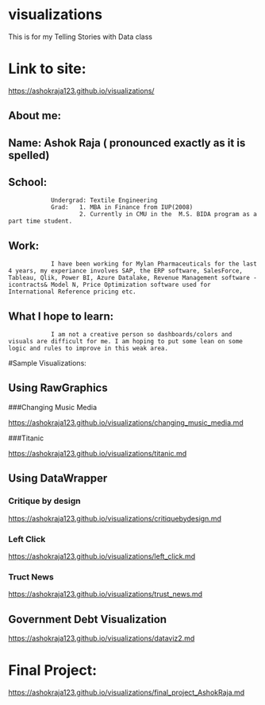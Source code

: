 # visualizations
This is for my Telling Stories with Data class
# Link to site:
https://ashokraja123.github.io/visualizations/
## About me:
## Name: Ashok Raja ( pronounced exactly as it is spelled)

## School: 
                Undergrad: Textile Engineering
                Grad:   1. MBA in Finance from IUP(2008)
                        2. Currently in CMU in the  M.S. BIDA program as a part time student.
              
## Work: 
                I have been working for Mylan Pharmaceuticals for the last 4 years, my experiance involves SAP, the ERP software, SalesForce, Tableau, Qlik, Power BI, Azure Datalake, Revenue Management software - icontracts& Model N, Price Optimization software used for International Reference pricing etc. 

## What I hope to learn:
                I am not a creative person so dashboards/colors and visuals are difficult for me. I am hoping to put some lean on some logic and rules to improve in this weak area.


#Sample Visualizations:

## Using RawGraphics

###Changing Music Media

https://ashokraja123.github.io/visualizations/changing_music_media.md

###Titanic

https://ashokraja123.github.io/visualizations/titanic.md


## Using DataWrapper

### Critique by design

https://ashokraja123.github.io/visualizations/critiquebydesign.md

### Left Click

https://ashokraja123.github.io/visualizations/left_click.md


### Truct News

https://ashokraja123.github.io/visualizations/trust_news.md


## Government Debt Visualization

https://ashokraja123.github.io/visualizations/dataviz2.md


# Final Project:

https://ashokraja123.github.io/visualizations/final_project_AshokRaja.md
